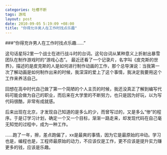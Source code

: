```yaml
--- 
categories: 吐槽不断
tags: 游戏
layout: post
date: 2010-09-05 5:19:09 +08:00
title: "你得允许男人在工作时找点乐趣"
---
```

###“你得充许男人在工作时找点乐趣……”

这句话星际2里一个战士在进行战斗时的台词。这句台词从某种意义上折射出暴雪团队在制作游戏时的“游戏心态”。 最近还看了一个记录片，名字叫《皮克斯的世界》，描述的是皮克斯的人是如何进行制作动画的工作，那个总导演说：当我第一次了解动画是如何制作出来的时候，我深深的爱上了这个事情，我决定我要用这个工作来养活自己。


回想在高中时代自己做了第一个简陋的个人主页的时候，我还没真正了解到编写代码可能会做为自己的职业，而后来在大学里的不断努力，也只是因为好玩，以为写代码很酷，非常有成就感。

后来出现在北京，才发现自己知道的是多么的少，而曾写过的，又是多么“惨”的程序。于是订学习计划，确定一个又一个目标，渐渐一路走来，却发现代码在自己毫无知觉的过程中，成为一种工作。

……跑了一年，擦，差点跑偏了，xx是最爽的事情，因为它是最原始的冲动。学习也是，编程也是，工程师最原始的动力，不应该仅是工作，更不应该是提升实力赚更多的钱，应该是乐趣。
